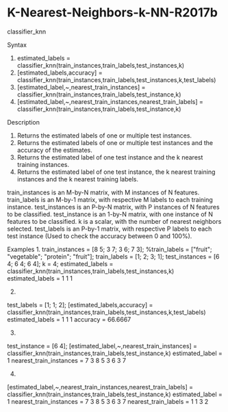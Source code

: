 # K-Nearest-Neighbors-k-NN-R2017b
classifier_knn

Syntax 
1. estimated_labels = classifier_knn(train_instances,train_labels,test_instances,k) 
2. [estimated_labels,accuracy] = classifier_knn(train_instances,train_labels,test_instances,k,test_labels) 
3. [estimated_label,~,nearest_train_instances] = classifier_knn(train_instances,train_labels,test_instance,k) 
4. [estimated_label,~,nearest_train_instances,nearest_train_labels] = classifier_knn(train_instances,train_labels,test_instance,k)

Description 
1. Returns the estimated labels of one or multiple test instances. 
2. Returns the estimated labels of one or multiple test instances and the accuracy of the estimates. 
3. Returns the estimated label of one test instance and the k nearest training instances. 
4. Returns the estimated label of one test instance, the k nearest training instances and the k nearest training labels.

train_instances is an M-by-N matrix, with M instances of N features. 
train_labels is an M-by-1 matrix, with respective M labels to each training instance. 
test_instances is an P-by-N matrix, with P instances of N features to be classified. 
test_instance is an 1-by-N matrix, with one instance of N features to be classified. 
k is a scalar, with the number of nearest neighbors selected. 
test_labels is an P-by-1 matrix, with respective P labels to each test instance (Used to check the accuracy between 0 and 100%).

Examples 
1. 
train_instances = [8 5; 3 7; 3 6; 7 3]; 
%train_labels = ["fruit"; "vegetable"; "protein"; "fruit"]; 
train_labels = [1; 2; 3; 1]; 
test_instances = [6 4; 6 4; 6 4]; 
k = 4; 
estimated_labels = classifier_knn(train_instances,train_labels,test_instances,k) 
estimated_labels = 
1 
1 
1

2. 
test_labels = [1; 1; 2]; 
[estimated_labels,accuracy] = classifier_knn(train_instances,train_labels,test_instances,k,test_labels) 
estimated_labels = 
1 
1 
1 
accuracy = 
66.6667

3. 
test_instance = [6 4]; 
[estimated_label,~,nearest_train_instances] = classifier_knn(train_instances,train_labels,test_instance,k) 
estimated_label = 
1 
nearest_train_instances = 
7 3 
8 5 
3 6 
3 7

4. 
[estimated_label,~,nearest_train_instances,nearest_train_labels] = classifier_knn(train_instances,train_labels,test_instance,k) 
estimated_label = 
1 
nearest_train_instances = 
7 3 
8 5 
3 6 
3 7 
nearest_train_labels = 
1 
1 
3
2
